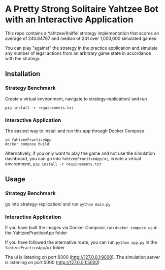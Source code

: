 # A Pretty Strong Solitaire Yahtzee Bot with an Interactive Application

This repo contains a Yahtzee/Kniffel strategy implementation that scores an average of 
240.84767 and median of 241 over 1,000,000 simulated games.

You can play "against" the strategy in the practice application and simulate any 
number of legal actions from an arbitrary game state in accordance with the 
strategy.

## Installation

### Strategy Benchmark
Create a virtual environment, navigate to strategy-replication/ and run 
```
pip install -r requirements.txt
```

### Interactive Application
The easiest way to install and run this app through Docker Compose
```
cd YahtzeePracticeApp
docker compose build 
```

Alternatively, if you only want to play the game and not use the 
simulation dashboard, you can go into ```YahtzeePracticeApp/ui```, create a virtual 
environment, ```pip install -r requirements.txt```

## Usage

### Strategy Benchmark 
go into strategy-replication/ and run ```python main.py```

### Interactive Application
If you have built the images via Docker Compose, run ```docker compose up```
in the YahtzeePracticeApp folder

If you have followed the alternative route, you can run ```python app.py```
in the ```YahtzeePracticeApp/ui``` folder

The ui is listening on port 9000 (http://127.0.0.1:9000). The simulation server is listening on port 5000 (http://127.0.0.1:5000)


